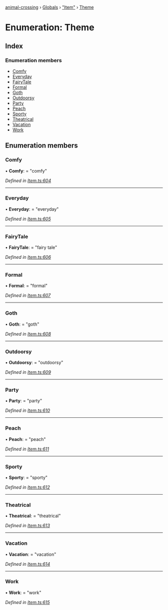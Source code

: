 [animal-crossing](../README.md) › [Globals](../globals.md) › ["Item"](../modules/_item_.md) › [Theme](_item_.theme.md)

# Enumeration: Theme

## Index

### Enumeration members

* [Comfy](_item_.theme.md#comfy)
* [Everyday](_item_.theme.md#everyday)
* [FairyTale](_item_.theme.md#fairytale)
* [Formal](_item_.theme.md#formal)
* [Goth](_item_.theme.md#goth)
* [Outdoorsy](_item_.theme.md#outdoorsy)
* [Party](_item_.theme.md#party)
* [Peach](_item_.theme.md#peach)
* [Sporty](_item_.theme.md#sporty)
* [Theatrical](_item_.theme.md#theatrical)
* [Vacation](_item_.theme.md#vacation)
* [Work](_item_.theme.md#work)

## Enumeration members

###  Comfy

• **Comfy**: = "comfy"

*Defined in [Item.ts:604](https://github.com/Norviah/animal-crossing/blob/e332c53/module/types/Item.ts#L604)*

___

###  Everyday

• **Everyday**: = "everyday"

*Defined in [Item.ts:605](https://github.com/Norviah/animal-crossing/blob/e332c53/module/types/Item.ts#L605)*

___

###  FairyTale

• **FairyTale**: = "fairy tale"

*Defined in [Item.ts:606](https://github.com/Norviah/animal-crossing/blob/e332c53/module/types/Item.ts#L606)*

___

###  Formal

• **Formal**: = "formal"

*Defined in [Item.ts:607](https://github.com/Norviah/animal-crossing/blob/e332c53/module/types/Item.ts#L607)*

___

###  Goth

• **Goth**: = "goth"

*Defined in [Item.ts:608](https://github.com/Norviah/animal-crossing/blob/e332c53/module/types/Item.ts#L608)*

___

###  Outdoorsy

• **Outdoorsy**: = "outdoorsy"

*Defined in [Item.ts:609](https://github.com/Norviah/animal-crossing/blob/e332c53/module/types/Item.ts#L609)*

___

###  Party

• **Party**: = "party"

*Defined in [Item.ts:610](https://github.com/Norviah/animal-crossing/blob/e332c53/module/types/Item.ts#L610)*

___

###  Peach

• **Peach**: = "peach"

*Defined in [Item.ts:611](https://github.com/Norviah/animal-crossing/blob/e332c53/module/types/Item.ts#L611)*

___

###  Sporty

• **Sporty**: = "sporty"

*Defined in [Item.ts:612](https://github.com/Norviah/animal-crossing/blob/e332c53/module/types/Item.ts#L612)*

___

###  Theatrical

• **Theatrical**: = "theatrical"

*Defined in [Item.ts:613](https://github.com/Norviah/animal-crossing/blob/e332c53/module/types/Item.ts#L613)*

___

###  Vacation

• **Vacation**: = "vacation"

*Defined in [Item.ts:614](https://github.com/Norviah/animal-crossing/blob/e332c53/module/types/Item.ts#L614)*

___

###  Work

• **Work**: = "work"

*Defined in [Item.ts:615](https://github.com/Norviah/animal-crossing/blob/e332c53/module/types/Item.ts#L615)*
